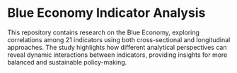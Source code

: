 # Blue Economy Indicator Analysis

This repository contains research on the Blue Economy, exploring correlations among 21 indicators using both cross-sectional and longitudinal approaches. 
The study highlights how different analytical perspectives can reveal dynamic interactions between indicators, providing insights for more balanced and sustainable policy-making.


